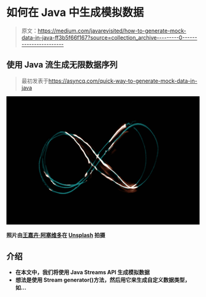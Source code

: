 # 如何在 Java 中生成模拟数据

> 原文：<https://medium.com/javarevisited/how-to-generate-mock-data-in-java-ff3b5f66f167?source=collection_archive---------0----------------------->

## 使用 Java 流生成无限数据序列

> 最初发表于<https://asyncq.com/quick-way-to-generate-mock-data-in-java>

**![](img/15491e4d3f32b26f1c5de28075b90cfa.png)**

**照片由[王嘉卉·阿塞维多](https://unsplash.com/@angelyviviana55?utm_source=medium&utm_medium=referral)在 [Unsplash](https://unsplash.com?utm_source=medium&utm_medium=referral) 拍摄**

## **介绍**

*   **在本文中，我们将使用 Java Streams API 生成模拟数据**
*   **想法是使用 Stream generator()方法，然后用它来生成自定义数据类型，如…**